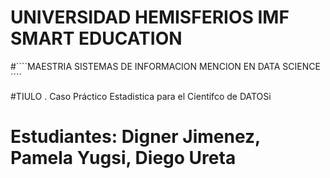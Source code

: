 # UNIVERSIDAD HEMISFERIOS IMF SMART EDUCATION
#````MAESTRIA SISTEMAS DE INFORMACION MENCION EN DATA SCIENCE´´´´

#TIULO . Caso Práctico Estadistica para el Científco de DATOSi
 
# Estudiantes: Digner Jimenez, Pamela Yugsi, Diego Ureta
